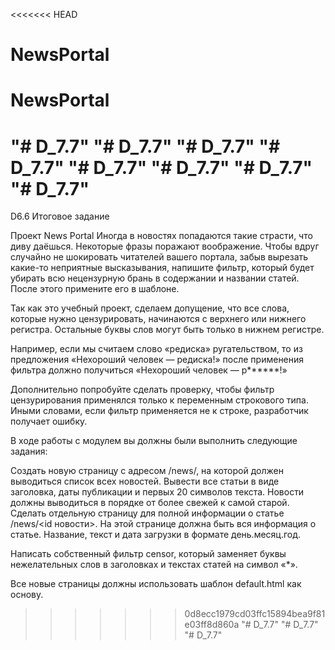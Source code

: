 <<<<<<< HEAD
# NewsPortal
# NewsPortal
"# D_7.7" 
"# D_7.7" 
"# D_7.7" 
"# D_7.7" 
"# D_7.7" 
"# D_7.7" 
"# D_7.7" 
"# D_7.7" 
=======
D6.6 Итоговое задание

Проект News Portal
Иногда в новостях попадаются такие страсти, что диву даёшься. Некоторые фразы поражают воображение. Чтобы вдруг случайно не шокировать читателей вашего портала, забыв вырезать какие-то неприятные высказывания, напишите фильтр, который будет убирать всю нецензурную брань в содержании и названии статей. После этого примените его в шаблоне.

Так как это учебный проект, сделаем допущение, что все слова, которые нужно цензурировать, начинаются с верхнего или нижнего регистра. Остальные буквы слов могут быть только в нижнем регистре.

Например, если мы считаем слово «редиска» ругательством, то из предложения «Нехороший человек — редиска!» после применения фильтра должно получиться «Нехороший человек — р******!»

Дополнительно попробуйте сделать проверку, чтобы фильтр цензурирования применялся только к переменным строкового типа. Иными словами, если фильтр применяется не к строке, разработчик получает ошибку.

В ходе работы с модулем вы должны были выполнить следующие задания:

Создать новую страницу с адресом /news/, на которой должен выводиться список всех новостей.
Вывести все статьи в виде заголовка, даты публикации и первых 20 символов текста.
Новости должны выводиться в порядке от более свежей к самой старой.
Сделать отдельную страницу для полной информации о статье /news/<id новости>.
На этой странице должна быть вся информация о статье. Название, текст и дата загрузки в формате день.месяц.год.

Написать собственный фильтр censor, который заменяет буквы нежелательных слов в заголовках и текстах статей на символ «*».

Все новые страницы должны использовать шаблон default.html как основу.
>>>>>>> 0d8ecc1979cd03ffc15894bea9f81e03ff8d860a
"# D_7.7" 
"# D_7.7" 
"# D_7.7" 
